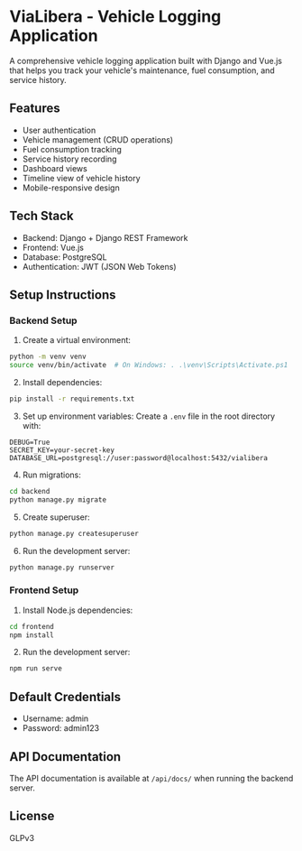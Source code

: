# ViaLibera - Vehicle Logging Application

A comprehensive vehicle logging application built with Django and Vue.js that helps you track your vehicle's maintenance, fuel consumption, and service history.

## Features

- User authentication
- Vehicle management (CRUD operations)
- Fuel consumption tracking
- Service history recording
- Dashboard views
- Timeline view of vehicle history
- Mobile-responsive design

## Tech Stack

- Backend: Django + Django REST Framework
- Frontend: Vue.js
- Database: PostgreSQL
- Authentication: JWT (JSON Web Tokens)

## Setup Instructions

### Backend Setup

1. Create a virtual environment:
```bash
python -m venv venv
source venv/bin/activate  # On Windows: . .\venv\Scripts\Activate.ps1
```

2. Install dependencies:
```bash
pip install -r requirements.txt
```

3. Set up environment variables:
Create a `.env` file in the root directory with:
```
DEBUG=True
SECRET_KEY=your-secret-key
DATABASE_URL=postgresql://user:password@localhost:5432/vialibera
```

4. Run migrations:
```bash
cd backend
python manage.py migrate
```

5. Create superuser:
```bash
python manage.py createsuperuser
```

6. Run the development server:
```bash
python manage.py runserver
```

### Frontend Setup

1. Install Node.js dependencies:
```bash
cd frontend
npm install
```

2. Run the development server:
```bash
npm run serve
```

## Default Credentials

- Username: admin
- Password: admin123

## API Documentation

The API documentation is available at `/api/docs/` when running the backend server.

## License

GLPv3